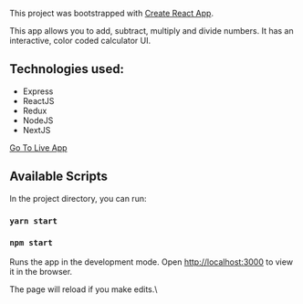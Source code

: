 This project was bootstrapped with [Create React App](https://github.com/facebook/create-react-app).

This app allows you to add, subtract, multiply and divide numbers. It has an interactive, color coded calculator UI.

## Technologies used:
- Express
- ReactJS
- Redux
- NodeJS
- NextJS

[Go To Live App](https://calculator-mu-ten.vercel.app/)

## Available Scripts

In the project directory, you can run:

### `yarn start`
### `npm start`

Runs the app in the development mode.
Open [http://localhost:3000](http://localhost:3000) to view it in the browser.

The page will reload if you make edits.\

